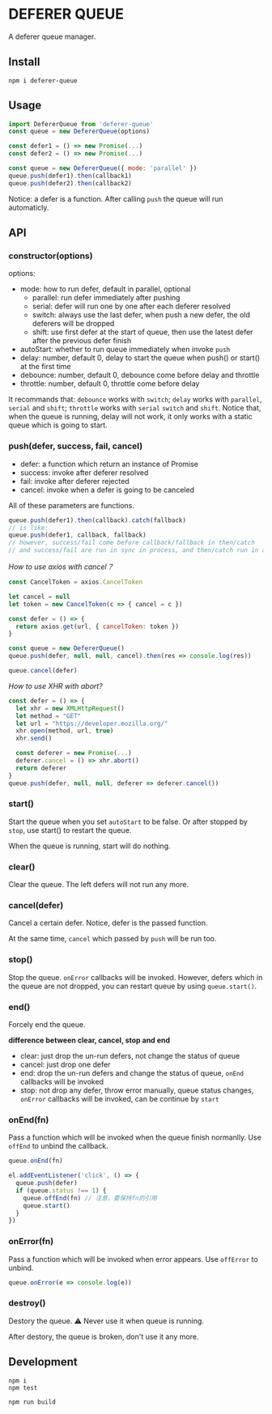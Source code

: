 DEFERER QUEUE
===========

A deferer queue manager.

## Install

```
npm i deferer-queue
```

## Usage

```js
import DefererQueue from 'deferer-queue'
const queue = new DefererQueue(options)
```

```js
const defer1 = () => new Promise(...)
const defer2 = () => new Promise(...)

const queue = new DefererQueue({ mode: 'parallel' })
queue.push(defer1).then(callback1)
queue.push(defer2).then(callback2)
```

Notice: a defer is a function.
After calling `push` the queue will run automaticly.

## API


### constructor(options)

options:

- mode: how to run defer, default in parallel, optional
  - parallel: run defer immediately after pushing
  - serial: defer will run one by one after each deferer resolved
  - switch: always use the last defer, when push a new defer, the old deferers will be dropped
  - shift: use first defer at the start of queue, then use the latest defer after the previous defer finish
- autoStart: whether to run queue immediately when invoke `push`
- delay: number, default 0, delay to start the queue when push() or start() at the first time
- debounce: number, default 0, debounce come before delay and throttle
- throttle: number, default 0, throttle come before delay

It recommands that: `debounce` works with `switch`; `delay` works with `parallel`, `serial` and `shift`; `throttle` works with `serial` `switch` and `shift`.
Notice that, when the queue is running, delay will not work, it only works with a static queue which is going to start.

### push(defer, success, fail, cancel)

- defer: a function which return an instance of Promise
- success: invoke after deferer resolved
- fail: invoke after deferer rejected
- cancel: invoke when a defer is going to be canceled

All of these parameters are functions.

```js
queue.push(defer1).then(callback).catch(fallback)
// is like:
queue.push(defer1, callback, fallback)
// however, success/fail come before callback/fallback in then/catch
// and success/fail are run in sync in process, and then/catch run in async
```

_How to use axios with cancel？_

```js
const CancelToken = axios.CancelToken

let cancel = null
let token = new CancelToken(c => { cancel = c })

const defer = () => {
  return axios.get(url, { cancelToken: token })
}

const queue = new DefererQueue()
queue.push(defer, null, null, cancel).then(res => console.log(res))
```

```js
queue.cancel(defer)
```

_How to use XHR with abort?_

```js
const defer = () => {
  let xhr = new XMLHttpRequest()
  let method = "GET"
  let url = "https://developer.mozilla.org/"
  xhr.open(method, url, true)
  xhr.send()

  const deferer = new Promise(...)
  deferer.cancel = () => xhr.abort()
  return deferer
}
queue.push(defer, null, null, deferer => deferer.cancel())
```

### start()

Start the queue when you set `autoStart` to be false.
Or after stopped by `stop`, use start() to restart the queue.

When the queue is running, start will do nothing.

### clear()

Clear the queue. The left defers will not run any more.

### cancel(defer)

Cancel a certain defer. Notice, defer is the passed function.

At the same time, `cancel` which passed by `push` will be run too.

### stop()

Stop the queue. `onError` callbacks will be invoked.
However, defers which in the queue are not dropped, you can restart queue by using `queue.start()`.

### end()

Forcely end the queue.

**difference between clear, cancel, stop and end**

- clear: just drop the un-run defers, not change the status of queue
- cancel: just drop one defer
- end: drop the un-run defers and change the status of queue, `onEnd` callbacks will be invoked
- stop: not drop any defer, throw error manually, queue status changes, `onError` callbacks will be invoked, can be continue by `start`

### onEnd(fn)

Pass a function which will be invoked when the queue finish normanlly.
Use `offEnd` to unbind the callback.

```js
queue.onEnd(fn)

el.addEventListener('click', () => {
  queue.push(defer)
  if (queue.status !== 1) {
    queue.offEnd(fn) // 注意，要保持fn的引用
    queue.start()
  }
})
```

### onError(fn)

Pass a function which will be invoked when error appears.
Use `offError` to unbind.

```js
queue.onError(e => console.log(e))
```

### destroy()

Destory the queue.
️⚠️ Never use it when queue is running.

After destory, the queue is broken, don't use it any more.

## Development

```
npm i
npm test
```

```
npm run build
```
